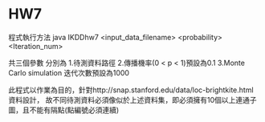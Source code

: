 HW7
===

程式執行方法
java IKDDhw7 \<input_data_filename\> \<probability\> \<Iteration_num\>

共三個參數 分別為 1.待測資料路徑 
                  2.傳播機率(0 < p < 1)預設為0.1
                  3.Monte Carlo simulation 迭代次數預設為1000

此程式以作業為目的，針對http://snap.stanford.edu/data/loc-brightkite.html 資料設計，
故不同待測資料必須像似於上述資料集，即必須擁有10個以上連通子圖，且不能有隔點(點編號必須連續)
